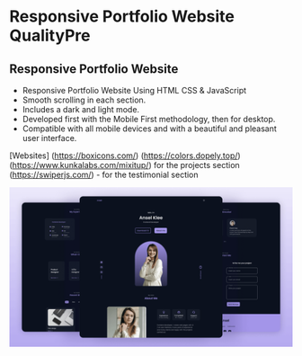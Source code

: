 # Responsive Portfolio Website QualityPre

## Responsive Portfolio Website

- Responsive Portfolio Website Using HTML CSS & JavaScript
- Smooth scrolling in each section.
- Includes a dark and light mode.
- Developed first with the Mobile First methodology, then for desktop.
- Compatible with all mobile devices and with a beautiful and pleasant user interface.

[Websites] (https://boxicons.com/)
(https://colors.dopely.top/)
(https://www.kunkalabs.com/mixitup/) for the projects section
(https://swiperjs.com/) - for the testimonial section

![preview img](/preview.png)
